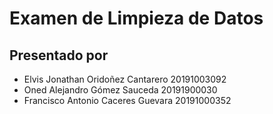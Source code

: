 # Examen de Limpieza de Datos
## Presentado por
- Elvis Jonathan Oridoñez Cantarero 20191003092
- Oned Alejandro Gómez Sauceda  20191900030
- Francisco Antonio Caceres Guevara 20191000352
